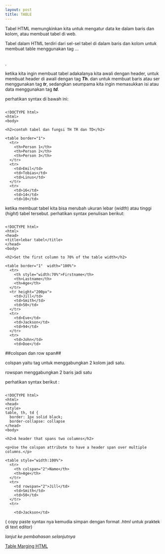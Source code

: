 ```yaml
---
layout: post
title: TABLE
---
```



Tabel HTML memungkinkan kita untuk mengatur data ke dalam baris dan kolom, atau membuat tabel di web. 


Tabel dalam HTML terdiri dari sel-sel tabel di dalam baris dan kolom untuk membuat table menggunakan tag <table>...</table>.

ketika kita ingin membuat tabel adakalanya kita awali dengan header, untuk membuat header di awali dengan tag **_Th_**. dan untuk membuat baris atau ser menggunakan tag **_tr_**, sedangkan seumpama kita ingin memasukkan isi atau data menggunakan tag **_td_**.

perhatikan syntax di bawah ini:

```

<!DOCTYPE html>
<html>
<body>

<h2>contoh tabel dan fungsi TH TR dan TD</h2>

<table border="1">
  <tr>
    <th>Person 1</th>
    <th>Person 2</th>
    <th>Person 3</th>
  </tr>
  <tr>
    <td>Emil</td>
    <td>Tobias</td>
    <td>Linus</td>
  </tr>
  <tr>
    <td>16</td>
    <td>14</td>
    <td>10</td>

```

ketika membuat tabel kita bisa merubah ukuran lebar (_width_) atau tinggi (_hight_) tabel tersebut. perhatikan syntax penulisan berikut:

```

<!DOCTYPE html>
<html>
<head>
<title>lebar tabel</title>
</head>
<body>

<h2>Set the first column to 70% of the table width</h2>

<table border="1"  width="100%">
  <tr>
    <th style="width:70%">Firstname</th>
    <th>Lastname</th> 
    <th>Age</th>
  </tr>
  <tr height="200px">
    <td>Jill</td>
    <td>Smith</td>
    <td>50</td>
  </tr>
  <tr>
    <td>Eve</td>
    <td>Jackson</td>
    <td>94</td>
  </tr>
  <tr>
    <td>John</td>
    <td>Doe</td>
```

##colspan dan row span##

colspan yaitu tag untuk menggabungkan 2 kolom jadi satu.

rowspan menggabungkan 2 baris jadi satu

perhatikan syntax berikut :

```

<!DOCTYPE html>
<html>
<head>
<style>
table, th, td {
  border: 1px solid black;
  border-collapse: collapse
</head>
<body>

<h2>A header that spans two columns</h2>

<p>Use the colspan attribute to have a header span over multiple columns.</p>

<table style="width:100%">
  <tr>
    <th colspan="2">Name</th>
    <th>Age</th>
  </tr>
  <tr>
    <td rowspan="2">Jill</td>
    <td>Smith</td>
    <td>50</td>
  </tr>
  <tr>
    
    <td>Jackson</td>
```

( copy paste syntax nya kemudia simpan dengan format _.html_ untuk praktek di text editor)


_lanjut ke pembahasan selanjutnya_ 

[Table Marging HTML]({{site.baseurl}}/table-marging/)